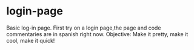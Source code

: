 # login-page
Basic log-in page. 
First try on a login page,the page and code commentaries are in spanish right now. Objective: Make it pretty, make it cool, make it quick!
